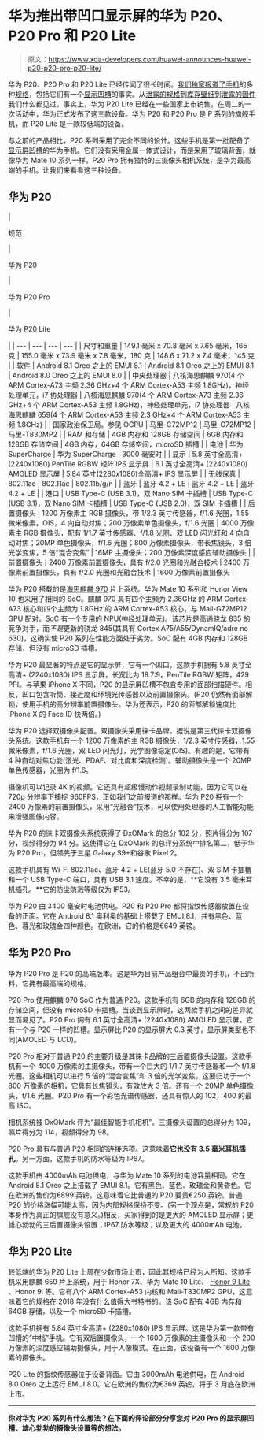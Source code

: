 # 华为推出带凹口显示屏的华为 P20、P20 Pro 和 P20 Lite

> 原文：<https://www.xda-developers.com/huawei-announces-huawei-p20-p20-pro-p20-lite/>

华为 P20、P20 Pro 和 P20 Lite 已经传闻了很长时间。[我们独家报道了](https://www.xda-developers.com/huawei-p20-pro-super-slow-motion-samsung-galaxy-s9/)[手机](https://www.xda-developers.com/exclusive-huawei-p20-will-launch-with-android-8-1-oreo-and-emui-8-1/)的多种[规格](https://www.xda-developers.com/huawei-p20-plus-4000-mah-battery-always-on-display/)，包括它们有一个[显示凹槽](https://www.xda-developers.com/exclusive-huawei-p11-has-iphone-x-style-notch/)的事实。从[泄露的规格](https://www.xda-developers.com/huawei-p20-p20-pro-leaked-manual/)到[库存壁纸](https://www.xda-developers.com/download-huawei-p20-stock-wallpapers/)到[泄露的固件](https://www.xda-developers.com/huawei-p20-pro-firmware-files-leak-confirms-android-8-1-oreo/)我们什么都见过。事实上，华为 P20 Lite 已经在一些国家上市销售。在周二的一次活动中，华为正式发布了这三款设备。华为 P20 和 P20 Pro 是 P 系列的旗舰手机，而 P20 Lite 是一款较低端的设备。

与之前的产品相比，P20 系列采用了完全不同的设计。这些手机是第一批配备了[显示屏凹槽](https://www.xda-developers.com/android-display-notch-discussion/)的华为手机。它们没有采用金属一体式设计，而是采用了玻璃背面，就像华为 Mate 10 系列一样。P20 Pro 拥有独特的三摄像头相机系统，是华为最高端的手机。让我们来看看这三种设备。

## 华为 P20

| 

规范

 | 

华为 P20

 | 

华为 P20 Pro

 | 

华为 P20 Lite

 |
| --- | --- | --- | --- |
| 尺寸和重量 | 149.1 毫米 x 70.8 毫米 x 7.65 毫米，165 克 | 155.0 毫米 x 73.9 毫米 x 7.8 毫米，180 克 | 148.6 x 71.2 x 7.4 毫米，145 克 |
| 软件 | Android 8.1 Oreo 之上的 EMUI 8.1 | Android 8.1 Oreo 之上的 EMUI 8.1 | Android 8.0 Oreo 之上的 EMUI 8.0 |
| 中央处理器 | 八核海思麒麟 970(4 个 ARM Cortex-A73 主频 2.36 GHz+4 个 ARM Cortex-A53 主频 1.8GHz)，神经处理单元，i7 协处理器 | 八核海思麒麟 970(4 个 ARM Cortex-A73 主频 2.36 GHz+4 个 ARM Cortex-A53 主频 1.8GHz)，神经处理单元，i7 协处理器 | 八核海思麒麟 659(4 个 ARM Cortex-A53 主频 2.3 GHz+4 个 ARM Cortex-A53 主频 1.8GHz) |
| 国家政治保卫局。参见 OGPU | 马里-G72MP12 | 马里-G72MP12 | 马里-T830MP2 |
| RAM 和存储 | 4GB 内存和 128GB 存储空间 | 6GB 内存和 128GB 存储空间 | 4GB 内存，64GB 存储空间，microSD 插槽 |
| 电池 | 华为 SuperCharge | 华为 SuperCharge | 3000 毫安时 |
| 显示 | 5.8 英寸全高清+ (2240x1080) PenTile RGBW 矩阵 IPS 显示屏 | 6.1 英寸全高清+ (2240x1080) AMOLED 显示屏 | 5.84 英寸(2280x1080)全高清+ IPS 显示屏 |
| 无线保真 | 802.11ac | 802.11ac | 802.11b/g/n |
| 蓝牙 | 蓝牙 4.2 + LE | 蓝牙 4.2 + LE | 蓝牙 4.2 + LE |
| 港口 | USB Type-C (USB 3.1)，双 Nano SIM 卡插槽 | USB Type-C (USB 3.1)，双 Nano SIM 卡插槽 | USB Type-C (USB 2.0)，双 SIM 卡插槽 |
| 后置摄像头 | 1200 万像素主 RGB 摄像头，带 1/2.3 英寸传感器，f/1.6 光圈，1.55 微米像素，OIS，4 向自动对焦；200 万像素单色摄像头，f/1.6 光圈 | 4000 万像素主 RGB 摄像头，配有 1/1.7 英寸传感器、f/1.8 光圈、双 LED 闪光灯和 4 向自动对焦；20MP 单色摄像头，f/1.6 光圈；800 万像素摄像头，带长焦镜头，3 倍光学变焦，5 倍“混合变焦” | 16MP 主摄像头；200 万像素深度感应辅助摄像头 |
| 前置摄像头 | 2400 万像素前置摄像头，具有 f/2.0 光圈和光融合技术 | 2400 万像素前置摄像头，具有 f/2.0 光圈和光融合技术 | 1600 万像素前置摄像头 |

华为 P20 搭载的是[海思麒麟 970](https://www.xda-developers.com/huawei-mate-10-pro-porsche-official/) 片上系统。华为 Mate 10 系列和 Honor View 10 也采用了相同的 SoC。麒麟 970 具有四个主频为 2.36GHz 的 ARM Cortex-A73 核心和四个主频为 1.8GHz 的 ARM Cortex-A53 核心，与 Mali-G72MP12 GPU 配对。SoC 有一个专用的 NPU(神经处理单元)。该芯片是高通骁龙 835 的竞争对手，而*不是*更新的骁龙 845(其具有 Cortex A75/A55/DynamIQ/adre no 630)，这确实使 P20 系列在性能方面处于劣势。SoC 配有 4GB 内存和 128GB 存储，但没有 microSD 插槽。

华为 P20 最显著的特点是它的显示屏，它有一个凹口。这款手机拥有 5.8 英寸全高清+ (2240x1080) IPS 显示屏，长宽比为 18.7:9，PenTile RGBW 矩阵，429 PPI。与苹果 iPhone X 不同，P20 的显示屏凹槽不包含专用的面部扫描硬件。相反，凹口包含听筒、接近度和环境光传感器以及前置摄像头。(P20 仍然有面部解锁，使用手机的高分辨率前置摄像头。华为还表示，P20 的面部解锁速度比 iPhone X 的 Face ID 快两倍。)

华为 P20 选择双摄像头配置。双摄像头采用徕卡品牌，据说是第三代徕卡双摄像头系统。这款手机有一个 1200 万像素的主 RGB 摄像头，1/2.3 英寸传感器，1.55 微米像素，f/1.6 光圈，双 LED 闪光灯，光学图像稳定(OIS)。有趣的是，它带有 4 种自动对焦功能(激光、PDAF、对比度和深度检测)。辅助摄像头是一个 20MP 单色传感器，光圈为 f/1.6。

摄像机可以记录 4K 的视频。它还具有超级慢动作视频录制功能，因为它可以在 720p 分辨率下捕捉 960FPS，正如我们之前报道的那样。华为 P20 拥有一个 2400 万像素的前置摄像头，采用“光融合”技术，可以使用处理器的人工智能功能来增强图像内容。

华为 P20 的徕卡双摄像头系统获得了 DxOMark 的总分 102 分，照片得分为 107 分，视频得分为 94 分。这使得它在 DxOMark 的总评分系统中排名第二，低于华为 P20 Pro，但领先于三星 Galaxy S9+和谷歌 Pixel 2。

这款手机具有 Wi-Fi 802.11ac、蓝牙 4.2 + LE(蓝牙 5.0 不存在)、双 SIM 卡插槽和一个 USB Type-C 端口，具有 USB 3.1 速度。不幸的是，**它没有 3.5 毫米耳机插孔。**它的防尘防溅等级仅为 IP53。

华为 P20 由 3400 毫安时电池供电。P20 和 P20 Pro 都将指纹传感器放置在设备的正面。它在 Android 8.1 奥利奥的基础上搭载了 EMUI 8.1，并有黑色、蓝色、暮光和玫瑰金四种颜色。在欧洲，它的价格是€649 英镑。

## 华为 P20 Pro

华为 P20 Pro 是 P20 的高端版本。这是华为目前产品组合中最贵的手机，不出所料，它拥有最高端的规格。

P20 Pro 使用麒麟 970 SoC 作为普通 P20。这款手机有 6GB 的内存和 128GB 的存储空间，但没有 microSD 卡插槽。当谈到显示屏时，这两款手机之间的差异就显而易见了。P20 Pro 拥有 6.1 英寸全高清+ (2240x1080) AMOLED 显示屏，它有一个与 P20 一样的凹槽。显示屏比 P20 的显示屏大 0.3 英寸，显示屏类型也不同(AMOLED 与 LCD)。

P20 Pro 相对于普通 P20 的主要升级是其徕卡品牌的三后置摄像头设置。这款手机有一个 4000 万像素的主摄像头，带有一个巨大的 1/1.7 英寸传感器和一个 f/1.8 光圈。这些相机可以进行 5 倍的“混合变焦”和 3 倍的光学变焦，这要归功于一个 800 万像素的相机，它具有长焦镜头，有效放大 3 倍。还有一个 20MP 单色摄像头，f/1.6 光圈。P20 Pro 有一个彩色光谱传感器，还具有惊人的 102，400 的最高 ISO。

相机系统被 DxOMark 评为“最佳智能手机相机”。三摄像头设置的总得分为 109，照片得分为 114，视频得分为 98。

P20 Pro 具有与普通 P20 相同的连接选项。这意味着**它也没有 3.5 毫米耳机插孔**。另一方面，这款手机的防水等级为 IP67。

这款手机由 4000mAh 电池供电，与华为 Mate 10 系列的电池容量相同。它在 Android 8.1 Oreo 之上搭载了 EMUI 8.1。它有黑色、蓝色、玫瑰金和黄昏色。它在欧洲的售价为€899 英镑，这意味着它比普通的 P20 要贵€250 英镑。普通 P20 的价格涨幅可能太高，因为内部规格保持不变。(另一个观点是，常规的 P20 本身作为真正的旗舰没有意义。)相反，买家得到的是更大的 AMOLED 显示屏；更雄心勃勃的三后置摄像头设置；IP67 防水等级；以及更大的 4000mAh 电池。

## 华为 P20 Lite

较低端的华为 P20 Lite 上周在少数市场上市，因此其规格已经为人所知。这款手机采用麒麟 659 片上系统，用于 Honor 7X、华为 Mate 10 Lite、 [Honor 9 Lite](https://www.xda-developers.com/honor-9-lite-budget-phone-better-battery-life/) 、Honor 9i 等。它有八个 ARM Cortex-A53 内核和 Mali-T830MP2 GPU，这意味着它的规格在 2018 年没有什么值得大书特书的。该 SoC 配有 4GB 内存和 64GB 存储，以及一个 microSD 卡插槽。

这款手机拥有 5.84 英寸全高清+ (2280x1080) IPS 显示屏。这是华为第一款带有凹槽的“中档”手机。它有双后置摄像头，一个 1600 万像素的主摄像头和一个 200 万像素的深度感应辅助摄像头，用于人像模式。在正面，该设备有一个 1600 万像素的摄像头。

P20 Lite 的指纹传感器位于设备背面。它由 3000mAh 电池供电，在 Android 8.0 Oreo 之上运行 EMUI 8.0。它在欧洲的售价为€369 英镑，将于 3 月底在欧洲上市。

* * *

**你对华为 P20 系列有什么想法？在下面的评论部分分享您对 P20 Pro 的显示屏凹槽、雄心勃勃的摄像头设置等的想法。**
